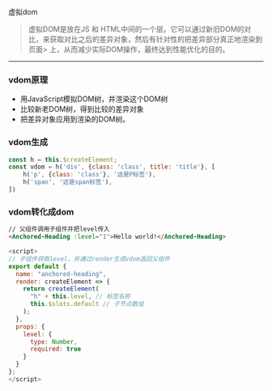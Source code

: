 虚拟dom
> 虚拟DOM是放在JS 和 HTML中间的一个层。它可以通过新旧DOM的对比，来获取对比之后的差异对象，然后有针对性的把差异部分真正地渲染到页面> 上，从而减少实际DOM操作，最终达到性能优化的目的。
-----------------
### vdom原理
+ 用JavaScript模拟DOM树，并渲染这个DOM树
+ 比较新老DOM树，得到比较的差异对象
+ 把差异对象应用到渲染的DOM树。

### vdom生成
```javascript
const h = this.$createElement;
const vdom = h('div', {class: 'class', title: 'title'}, [
    h('p', {class: 'class'}, '这是P标签'),
    h('span', '这是span标签'),
])
```

### vdom转化成dom
```html
// 父组件调用子组件并把level传入
<Anchored-Heading :level="1">Hello world!</Anchored-Heading>
```
```javascript
<script>
// 子组件获取level，并通过render生成vdom返回父组件
export default {
  name: "anchored-heading",
  render: createElement => {
    return createElement(
      "h" + this.level, // 标签名称
      this.$slots.default // 子节点数组
    );
  },
  props: {
    level: {
      type: Number,
      required: true
    }
  }
};
</script>
```